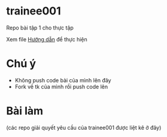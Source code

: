 # trainee001
Repo bài tập 1 cho thực tập

Xem file [Hướng dẫn](https://github.com/colombo-trainee/trainee001/blob/master/requirements/hướng%20dẫn.md) để thực hiện

# Chú ý

+ Không push code bài của mình lên đây
+ Fork về tk của mình rồi push code lên

# Bài làm
(các repo giải quyết yêu cầu của trainee001 được liệt kê ở đây)
